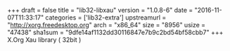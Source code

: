 +++
draft = false
title = "lib32-libxau"
version = "1.0.8-6"
date = "2016-11-07T11:33:17"
categories = ['lib32-extra']
upstreamurl = "http://xorg.freedesktop.org"
arch = "x86_64"
size = "8956"
usize = "47438"
sha1sum = "9dfe14af1132dd30116847e7b9c2bd54bf58cbb7"
+++
X.Org Xau library ( 32bit )